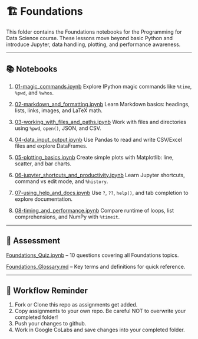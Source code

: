 # 🏗️ Foundations

This folder contains the Foundations notebooks for the Programming for Data Science course.
These lessons move beyond basic Python and introduce Jupyter, data handling, plotting, and performance awareness.

---

## 📚 Notebooks

1. [01-magic_commands.ipynb](https://github.com/aaniaahh/DataScience-2025/blob/main/Completed/05-Foundations/01_magic_commands.ipynb)
Explore IPython magic commands like `%time`, `%pwd`, and `%whos`.

2. [02-markdown_and_formatting.ipynb](https://github.com/aaniaahh/DataScience-2025/blob/main/Completed/05-Foundations/02_markdown_and_formatting.ipynb)
Learn Markdown basics: headings, lists, links, images, and LaTeX math.

3. [03-working_with_files_and_paths.ipynb](https://github.com/aaniaahh/DataScience-2025/blob/main/Completed/05-Foundations/03_working_with_files_and_paths.ipynb)
Work with files and directories using `%pwd`, `open()`, JSON, and CSV.

4. [04-data_input_output.ipynb](https://github.com/aaniaahh/DataScience-2025/blob/main/Completed/05-Foundations/04_data_input_output.ipynb)
Use Pandas to read and write CSV/Excel files and explore DataFrames.

5. [05-plotting_basics.ipynb]()
Create simple plots with Matplotlib: line, scatter, and bar charts.

6. [06-jupyter_shortcuts_and_productivity.ipynb]()
Learn Jupyter shortcuts, command vs edit mode, and `%history`.

7. [07-using_help_and_docs.ipynb]()
Use `?`, `??`, `help()`, and tab completion to explore documentation.

8. [08-timing_and_performance.ipynb]()
Compare runtime of loops, list comprehensions, and NumPy with `%timeit`.

---

## 📝 Assessment

[Foundations_Quiz.ipynb]() – 10 questions covering all Foundations topics.

[Foundations_Glossary.md]() – Key terms and definitions for quick reference.

---

## 🚀 Workflow Reminder

1. Fork or Clone this repo as assignments get added.
2. Copy assignments to your own repo. Be careful NOT to overwrite your completed folder!
3. Push your changes to github.
4. Work in Google CoLabs and save changes into your completed folder.